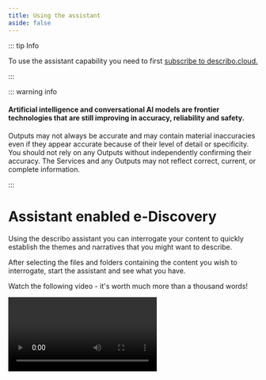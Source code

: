 ```yaml
---
title: Using the assistant
aside: false
---
```


::: tip Info

To use the assistant capability you need to first
[subscribe to describo.cloud.](/docs/guide/configuration/subscribe.html)

:::

::: warning info

#### Artificial intelligence and conversational AI models are frontier technologies that are still improving in accuracy, reliability and safety.

Outputs may not always be accurate and may contain material inaccuracies even if they appear
accurate because of their level of detail or specificity. You should not rely on any Outputs without
independently confirming their accuracy. The Services and any Outputs may not reflect correct,
current, or complete information.

:::

# Assistant enabled e-Discovery

Using the describo assistant you can interrogate your content to quickly establish the themes and
narratives that you might want to describe.

After selecting the files and folders containing the content you wish to interrogate, start the
assistant and see what you have.

<ImageComponent src="/images/tutorial-discover/discover1.webp"></ImageComponent>

Watch the following video - it's worth much more than a thousand words!

<video controls>
    <source src="/images/tutorial-discover/discover2.mp4" type="video/mp4" />
</video>
